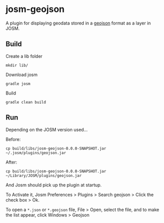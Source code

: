 josm-geojson
============

A plugin for displaying geodata stored in a [geojson](https://geojson.org/) format as a layer in JOSM.

Build
------
Create a lib folder
```
mkdir lib/
```
Download josm
```
gradle josm
```
Build
```
gradle clean build
```

Run
------

Depending on the JOSM version used...

Before:

```
cp build/libs/josm-geojson-0.0.0-SNAPSHOT.jar ~/.josm/plugins/geojson.jar
```

After:
```
cp build/libs/josm-geojson-0.0.0-SNAPSHOT.jar ~/Library/JOSM/plugins/geojson.jar
```

And Josm should pick up the plugin at startup.

To Activate it, Josm Preferences > Plugins > Search geojson > Click the check box > Ok.

To open a `*.json` or `*.geojson` file, File > Open, select the file, and to make the list appear, click Windows > Geojson